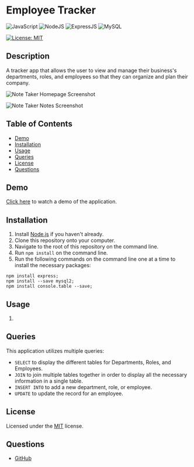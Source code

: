 # Employee Tracker
![JavaScript](https://img.shields.io/badge/javascript-%23323330.svg?style=for-the-badge&logo=javascript&logoColor=%23F7DF1E)
![NodeJS](https://img.shields.io/badge/node.js-6DA55F?style=for-the-badge&logo=node.js&logoColor=white)
![ExpressJS](https://img.shields.io/badge/Express.js-404D59?style=for-the-badge)
![MySQL](https://img.shields.io/badge/mysql-%2300f.svg?style=for-the-badge&logo=mysql&logoColor=white)


[![License: MIT](https://img.shields.io/badge/License-MIT-yellow.svg)](https://choosealicense.com/licenses/mit/)

## Description
A tracker app that allows the user to view and manage their business's departments, roles, and employees so that they can organize and plan their company.

![Note Taker Homepage Screenshot](assets/images/note-taker-home-sc.PNG)

![Note Taker Notes Screenshot](assets/images/note-taker-notes-sc.PNG)

## Table of Contents
* [Demo](#demo)
* [Installation](#installation)
* [Usage](#usage)
* [Queries](#queries)
* [License](#license)
* [Questions](#questions)

## Demo
[Click here](https://mysterious-savannah-48786.herokuapp.com) to watch a demo of the application.

## Installation
1. Install [Node.js](https://nodejs.org/en/) if you haven't already.
2. Clone this repository onto your computer.
3. Navigate to the root of this repository on the command line.
4. Run `npm install` on the command line.
5. Run the following commands on the command line one at a time to install the necessary packages:
```
npm install express;
npm install --save mysql2;
npm install console.table --save;
```

## Usage
1. 

## Queries
This application utilizes multiple queries:
- `SELECT` to display the different tables for Departments, Roles, and Employees.
- `JOIN` to join multiple tables together in order to display all the necessary information in a single table.
- `INSERT INTO` to add a new department, role, or employee.
- `UPDATE` to update the record for an employee.

## License
Licensed under the [MIT](https://choosealicense.com/licenses/mit/) license.

## Questions
- [GitHub](https://github.com/kg-phantom)